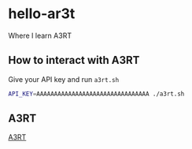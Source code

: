# hello-ar3t
Where I learn A3RT
## How to interact with A3RT
Give your API key and run `a3rt.sh`
```bash
API_KEY=AAAAAAAAAAAAAAAAAAAAAAAAAAAAAAAA ./a3rt.sh
```
## A3RT
[A3RT](https://a3rt.recruit-tech.co.jp/)
